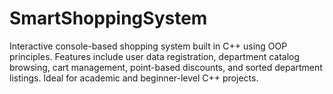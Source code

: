 # SmartShoppingSystem
Interactive console-based shopping system built in C++ using OOP principles. Features include user data registration, department catalog browsing, cart management, point-based discounts, and sorted department listings. Ideal for academic and beginner-level C++ projects.
